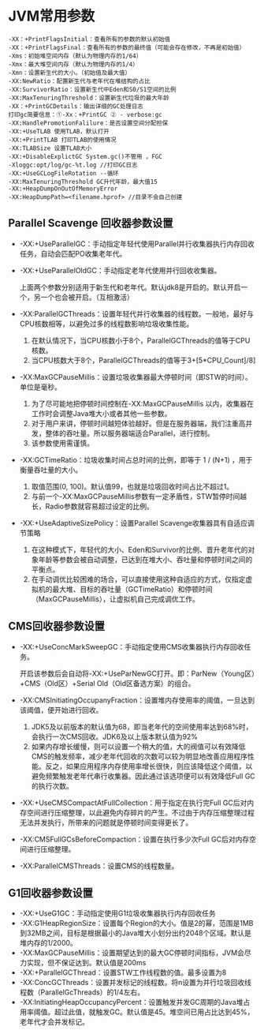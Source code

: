 # JVM常用参数

```properties
-XX：+PrintFlagsInitial：查看所有的参数的默认初始值
-XX：+PrintFlagsFinal：查看所有的参数的最终值（可能会存在修改，不再是初始值）
-Xms：初始堆空间内存（默认为物理内存的1/64）
-Xmx：最大堆空间内存（默认为物理内存的1/4）
-Xmn：设置新生代的大小。（初始值及最大值）
-XX:NewRatio：配置新生代与老年代在堆结构的占比
-XX:SurvivorRatio：设置新生代中Eden和S0/S1空间的比例
-XX:MaxTenuringThreshold：设置新生代垃圾的最大年龄
-XX：+PrintGCDetails：输出详细的GC处理日志
打印gc简要信息：①-Xx：+PrintGC ② - verbose:gc
-XX:HandlePromotionFalilure：是否设置空间分配担保
-XX:+UseTLAB 使用TLAB，默认打开
-XX:+PrintTLAB 打印TLAB的使用情况
-XX:TLABSize 设置TLAB大小
-XX:+DisableExplictGC System.gc()不管用 ，FGC
-Xloggc:opt/log/gc-%t.log //打印GC日志
-XX:+UseGCLogFileRotation --循环     
-XX:MaxTenuringThreshold GC升代年龄，最大值15
-XX:+HeapDumpOnOutOfMemoryError
-XX:HeapDumpPath=<filename.hprof> //目录不会自己创建
```

## Parallel Scavenge 回收器参数设置

- -XX:+UseParallelGC：手动指定年轻代使用Parallel并行收集器执行内存回收任务，自动会匹配PO收集老年代。

- -XX:+UseParallelOldGC：手动指定老年代使用并行回收收集器。

  上面两个参数分别适用于新生代和老年代。默认jdk8是开启的。默认开启一个，另一个也会被开启。（互相激活）

- -XX:ParallelGCThreads：设置年轻代并行收集器的线程数。一般地，最好与CPU核数相等，以避免过多的线程数影响垃圾收集性能。

  1. 在默认情况下，当CPU核数小于8个，ParallelGCThreads的值等于CPU核数。
  2. 当CPU核数大于8个，ParallelGCThreads的值等于3+[5*CPU_Count]/8]

- -XX:MaxGCPauseMillis：设置垃圾收集器最大停顿时间（即STW的时间）。单位是毫秒。

  1. 为了尽可能地把停顿时间控制在-XX:MaxGCPauseMillis 以内，收集器在工作时会调整Java堆大小或者其他一些参数。
  2. 对于用户来讲，停顿时间越短体验越好。但是在服务器端，我们注重高并发，整体的吞吐量。所以服务器端适合Parallel，进行控制。
  3. 该参数使用需谨慎。

- -XX:GCTimeRatio：垃圾收集时间占总时间的比例，即等于 1 / (N+1) ，用于衡量吞吐量的大小。

  1. 取值范围(0, 100)。默认值99，也就是垃圾回收时间占比不超过1。
  2. 与前一个-XX:MaxGCPauseMillis参数有一定矛盾性，STW暂停时间越长，Radio参数就容易超过设定的比例。

- -XX:+UseAdaptiveSizePolicy：设置Parallel Scavenge收集器具有自适应调节策略

  1. 在这种模式下，年轻代的大小、Eden和Survivor的比例、晋升老年代的对象年龄等参数会被自动调整，已达到在堆大小、吞吐量和停顿时间之间的平衡点。
  2. 在手动调优比较困难的场合，可以直接使用这种自适应的方式，仅指定虚拟机的最大堆、目标的吞吐量（GCTimeRatio）和停顿时间（MaxGCPauseMillis），让虚拟机自己完成调优工作。

## CMS回收器参数设置

- -XX:+UseConcMarkSweepGC：手动指定使用CMS收集器执行内存回收任务。

  开启该参数后会自动将-XX:+UseParNewGC打开。即：ParNew（Young区）+CMS（Old区）+Serial Old（Old区备选方案）的组合。

- -XX:CMSInitiatingOccupanyFraction：设置堆内存使用率的阈值，一旦达到该阈值，便开始进行回收。

  1. JDK5及以前版本的默认值为68，即当老年代的空间使用率达到68%时，会执行一次CMS回收。JDK6及以上版本默认值为92%
  2. 如果内存增长缓慢，则可以设置一个稍大的值，大的阀值可以有效降低CMS的触发频率，减少老年代回收的次数可以较为明显地改善应用程序性能。反之，如果应用程序内存使用率增长很快，则应该降低这个阈值，以避免频繁触发老年代串行收集器。因此通过该选项便可以有效降低Full GC的执行次数。

- -XX:+UseCMSCompactAtFullCollection：用于指定在执行完Full GC后对内存空间进行压缩整理，以此避免内存碎片的产生。不过由于内存压缩整理过程无法并发执行，所带来的问题就是停顿时间变得更长了。

- -XX:CMSFullGCsBeforeCompaction：设置在执行多少次Full GC后对内存空间进行压缩整理。

- -XX:ParallelCMSThreads：设置CMS的线程数量。

## G1回收器参数设置

- -XX:+UseG1GC：手动指定使用G1垃圾收集器执行内存回收任务
- -XX:G1HeapRegionSize：设置每个Region的大小。值是2的幂，范围是1MB到32MB之间，目标是根据最小的Java堆大小划分出约2048个区域。默认是堆内存的1/2000。
- -XX:MaxGCPauseMillis：设置期望达到的最大GC停顿时间指标，JVM会尽力实现，但不保证达到。默认值是200ms
- -XX:+ParallelGCThread：设置STW工作线程数的值。最多设置为8
- -XX:ConcGCThreads：设置并发标记的线程数。将n设置为并行垃圾回收线程数（ParallelGcThreads）的1/4左右。
- -XX:InitiatingHeapOccupancyPercent：设置触发并发GC周期的Java堆占用率阈值。超过此值，就触发GC。默认值是45。堆空间已用占比达到45%，老年代才会并发标记。



